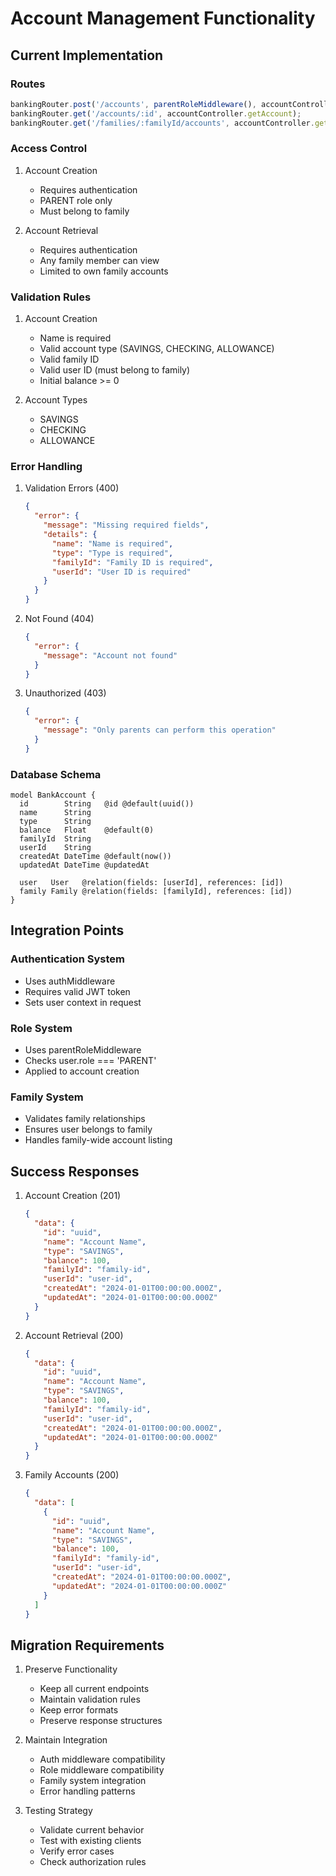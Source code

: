 # Account Management Functionality

## Current Implementation

### Routes
```typescript
bankingRouter.post('/accounts', parentRoleMiddleware(), accountController.createAccount);
bankingRouter.get('/accounts/:id', accountController.getAccount);
bankingRouter.get('/families/:familyId/accounts', accountController.getFamilyAccounts);
```

### Access Control
1. Account Creation
   - Requires authentication
   - PARENT role only
   - Must belong to family

2. Account Retrieval
   - Requires authentication
   - Any family member can view
   - Limited to own family accounts

### Validation Rules
1. Account Creation
   - Name is required
   - Valid account type (SAVINGS, CHECKING, ALLOWANCE)
   - Valid family ID
   - Valid user ID (must belong to family)
   - Initial balance >= 0

2. Account Types
   - SAVINGS
   - CHECKING
   - ALLOWANCE

### Error Handling
1. Validation Errors (400)
   ```json
   {
     "error": {
       "message": "Missing required fields",
       "details": {
         "name": "Name is required",
         "type": "Type is required",
         "familyId": "Family ID is required",
         "userId": "User ID is required"
       }
     }
   }
   ```

2. Not Found (404)
   ```json
   {
     "error": {
       "message": "Account not found"
     }
   }
   ```

3. Unauthorized (403)
   ```json
   {
     "error": {
       "message": "Only parents can perform this operation"
     }
   }
   ```

### Database Schema
```prisma
model BankAccount {
  id        String   @id @default(uuid())
  name      String
  type      String
  balance   Float    @default(0)
  familyId  String
  userId    String
  createdAt DateTime @default(now())
  updatedAt DateTime @updatedAt

  user   User   @relation(fields: [userId], references: [id])
  family Family @relation(fields: [familyId], references: [id])
}
```

## Integration Points

### Authentication System
- Uses authMiddleware
- Requires valid JWT token
- Sets user context in request

### Role System
- Uses parentRoleMiddleware
- Checks user.role === 'PARENT'
- Applied to account creation

### Family System
- Validates family relationships
- Ensures user belongs to family
- Handles family-wide account listing

## Success Responses

1. Account Creation (201)
   ```json
   {
     "data": {
       "id": "uuid",
       "name": "Account Name",
       "type": "SAVINGS",
       "balance": 100,
       "familyId": "family-id",
       "userId": "user-id",
       "createdAt": "2024-01-01T00:00:00.000Z",
       "updatedAt": "2024-01-01T00:00:00.000Z"
     }
   }
   ```

2. Account Retrieval (200)
   ```json
   {
     "data": {
       "id": "uuid",
       "name": "Account Name",
       "type": "SAVINGS",
       "balance": 100,
       "familyId": "family-id",
       "userId": "user-id",
       "createdAt": "2024-01-01T00:00:00.000Z",
       "updatedAt": "2024-01-01T00:00:00.000Z"
     }
   }
   ```

3. Family Accounts (200)
   ```json
   {
     "data": [
       {
         "id": "uuid",
         "name": "Account Name",
         "type": "SAVINGS",
         "balance": 100,
         "familyId": "family-id",
         "userId": "user-id",
         "createdAt": "2024-01-01T00:00:00.000Z",
         "updatedAt": "2024-01-01T00:00:00.000Z"
       }
     ]
   }
   ```

## Migration Requirements

1. Preserve Functionality
   - Keep all current endpoints
   - Maintain validation rules
   - Keep error formats
   - Preserve response structures

2. Maintain Integration
   - Auth middleware compatibility
   - Role middleware compatibility
   - Family system integration
   - Error handling patterns

3. Testing Strategy
   - Validate current behavior
   - Test with existing clients
   - Verify error cases
   - Check authorization rules